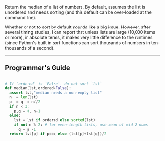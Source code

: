 Return the median of a list of numbers.
By default, assumes the list  is unordered
and needs sorting (and this default can be over-loaded
at the command line).

Whether or not to sort by default _sounds_ like a big
issue. However,  after several timing studies, I can report
that unless lists are large (10,000 items or more),
in absolute terms, it makes
very little difference to the runtimes (since
Python's built in sort functions can sort thousands
of numbers in ten-thousands of a second).

______
## Programmer's Guide

```python

# If `ordered` is `False`, do not sort `lst`
def median(lst,ordered=False):
  assert lst,"median needs a non-empty list"
  n  = len(lst)
  p  = q  = n//2
  if n < 3:
    p,q = 0, n-1
  else:
    lst = lst if ordered else sorted(lst)
    if not n % 2: # for even-length lists, use mean of mid 2 nums
      q = p -1
  return lst[p] if p==q else (lst[p]+lst[q])/2

```

